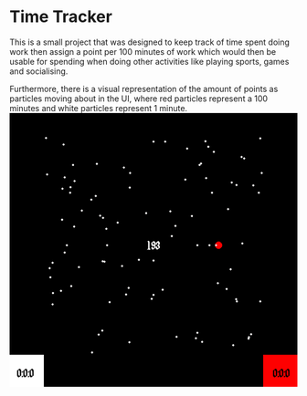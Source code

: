 # Time Tracker

This is a small project that was designed to keep track of time spent doing work then assign a point per 
100 minutes of work which would then be usable for spending when doing other activities like playing sports, games and socialising.

Furthermore, there is a visual representation of the amount of points as particles moving about in the UI,
where red particles represent a 100 minutes and white particles represent 1 minute.
![](https://github.com/Arcane34/Time-Tracker-program/blob/main/preview.gif)
